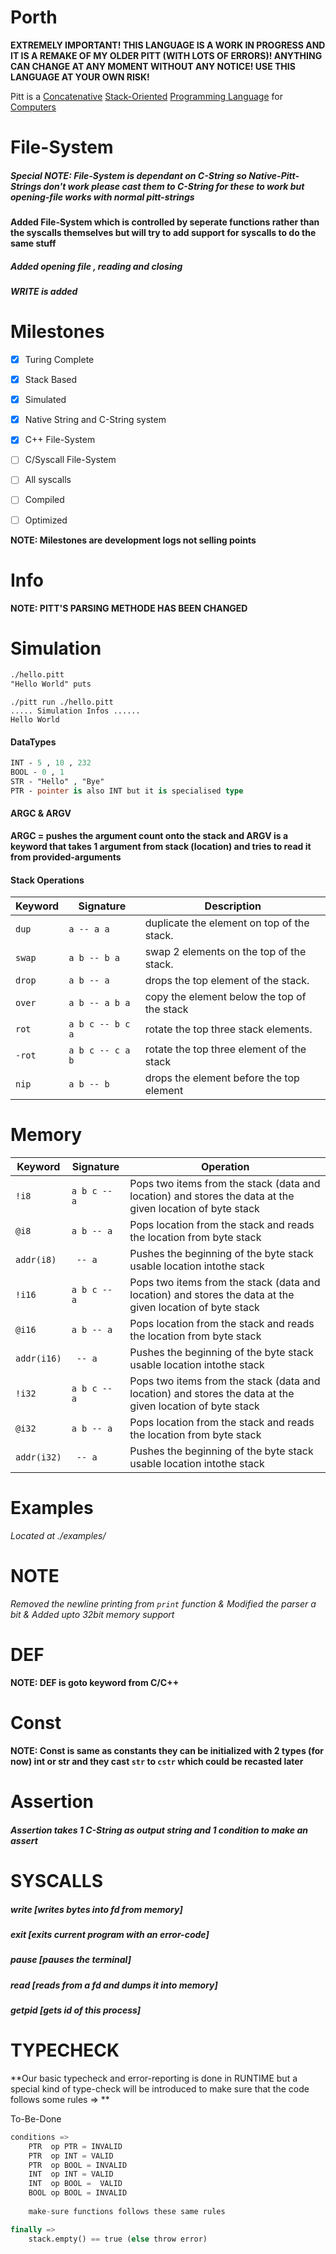 # Porth

**EXTREMELY IMPORTANT! THIS LANGUAGE IS A WORK IN PROGRESS AND IT IS A REMAKE OF MY OLDER PITT (WITH LOTS OF ERRORS)! ANYTHING CAN CHANGE AT ANY MOMENT WITHOUT ANY NOTICE! USE THIS LANGUAGE AT YOUR OWN RISK!**

Pitt is a [Concatenative](https://en.wikipedia.org/wiki/Concatenative_programming_language) [Stack-Oriented](https://en.wikipedia.org/wiki/Stack-oriented_programming) [Programming Language](https://en.wikipedia.org/wiki/Programming_language) for [Computers](https://en.wikipedia.org/wiki/Computer)

# File-System
##### Special NOTE: File-System is dependant on C-String so Native-Pitt-Strings don't work please cast them to C-String for these to work but opening-file works with normal pitt-strings 
**Added File-System which is controlled by seperate functions rather than the syscalls themselves but will try to add support for syscalls to do the same stuff**
##### Added opening file , reading and closing
##### WRITE is added 

# Milestones 
- [x]  Turing Complete 
- [x]  Stack Based
- [x]  Simulated
- [x]  Native String and C-String system
- [x]  C++ File-System
- [ ]  C/Syscall File-System
- [ ]  All syscalls 
- [ ]  Compiled
- [ ]  Optimized


**NOTE: Milestones are development logs not selling points**

  
# Info
**NOTE: PITT'S PARSING METHODE HAS BEEN CHANGED**

# Simulation
``` Pascal
./hello.pitt
"Hello World" puts
```
```console
./pitt run ./hello.pitt
..... Simulation Infos ......
Hello World
```

#### DataTypes
```pascal
INT - 5 , 10 , 232 
BOOL - 0 , 1 
STR - "Hello" , "Bye" 
PTR - pointer is also INT but it is specialised type
```

#### ARGC & ARGV
**ARGC = pushes the argument count onto the stack and ARGV is a keyword that takes 1 argument from stack (location) and tries to read it from provided-arguments**

#### Stack Operations

| Keyword    | Signature        | Description                                                                                  |
| ---        | ---              | ---                                                                                          |
| `dup`      | `a -- a a`       | duplicate the element on top of the stack.                                                                                       |
| `swap`     | `a b -- b a`     | swap 2 elements on the top of the stack.                                                                                       |
| `drop`     | `a b -- a`       | drops the top element of the stack.                                                                                       |
| `over`     | `a b -- a b a`   | copy the element below the top of the stack                                                                                        | 
| `rot`      | `a b c -- b c a` | rotate the top three stack   elements.                                                                                    |      
| `-rot`     | `a b c -- c a b` | rotate the top three element of the stack                                                                                        |       
| `nip`      | `a b -- b `      | drops the element before the top  element |                                                                                               

# Memory 
| Keyword   | Signature        | Operation                                                   |
| ----      | ----             | ----                                                        |
| `!i8`       | `a b c -- a`     | Pops two items from the stack (data and location) and stores the data at the given location of byte stack|
| `@i8`       | `a b -- a`       | Pops location from the stack and reads the location from  byte stack|
| `addr(i8)`  | ` -- a`          | Pushes the beginning of the byte stack usable location intothe stack|
| `!i16`       | `a b c -- a`     | Pops two items from the stack (data and location) and stores the data at the given location of byte stack|
| `@i16`       | `a b -- a`       | Pops location from the stack and reads the location from  byte stack|
| `addr(i16)`  | ` -- a`          | Pushes the beginning of the byte stack usable location intothe stack|
| `!i32`       | `a b c -- a`     | Pops two items from the stack (data and location) and stores the data at the given location of byte stack        |
| `@i32`       | `a b -- a`       | Pops location from the stack and reads the location from  byte stack|
| `addr(i32)`  | ` -- a`          | Pushes the beginning of the byte stack usable location intothe stack |

# Examples
*Located at ./examples/*

# NOTE
*Removed the newline printing from `print` function & Modified the parser a bit & Added upto 32bit memory support*


# DEF 
**NOTE: DEF is goto keyword from C/C++**


# Const 
**NOTE: Const is same as constants they can be initialized with 2 types (for now) int or str and they cast `str` to `cstr` which could be recasted later**

# Assertion
##### Assertion takes 1 C-String as output string and 1 condition to make an assert 

# SYSCALLS
##### write   [writes bytes into fd from memory]
##### exit    [exits current program with an error-code]
##### pause   [pauses the terminal]
##### read    [reads from a fd and dumps it into memory]
##### getpid  [gets id of this process]


# TYPECHECK
**Our basic typecheck and error-reporting is done in RUNTIME but a special kind of type-check will be introduced to make sure that the code follows some rules => **

To-Be-Done
```py
conditions =>  
    PTR  op PTR = INVALID 
    PTR  op INT = VALID 
    PTR  op BOOL = INVALID
    INT  op INT = VALID 
    INT  op BOOL =  VALID 
    BOOL op BOOL = INVALID 
    
    make-sure functions follows these same rules  

finally => 
    stack.empty() == true (else throw error)
```
